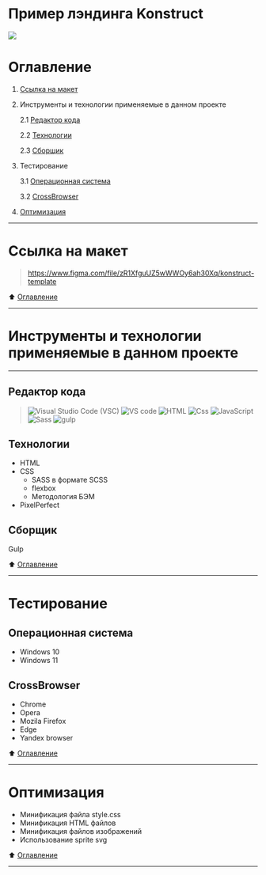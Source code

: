 # Пример лэндинга Konstruct
![](https://sob1975.github.io/img/dist/img/Konstruct.jpg)
# Оглавление
1. [Ссылка на макет](#ссылка-на-макет)
2. Инструменты и технологии применяемые в данном проекте

    2.1 [Редактор кода](#редактор-кода)
    
    2.2 [Технологии](#технологии)
    
    2.3 [Сборщик](#сборщик)
    
3. Тестирование 

    3.1 [Операционная система](#операционная-система)
    
    3.2 [CrossBrowser](#crossbrowser)

4. [Оптимизация](#оптимизация)
____
# Ссылка на макет 
> https://www.figma.com/file/zR1XfguUZ5wWWOy6ah30Xq/konstruct-template

:arrow_up: [Оглавление](#оглавление)
____
# Инструменты и технологии применяемые в данном проекте
____
## Редактор кода
> ![](https://sob1975.github.io/img/dist/img/vscode.png "Visual Studio Code (VSC)")
![VS code](https://img.shields.io/badge/Visual_Studio_Code-000?style=for-the-badge&logo=VisualStudioCode&logoColor=007ACC)
![HTML](https://img.shields.io/badge/markup_language_HTML-000?style=for-the-badge&logo=HTML5)
![Css](https://img.shields.io/badge/Cascading_Style_Sheets_Css-000?style=for-the-badge&logo=CSS3&logoColor=1572B6)
![JavaScript](https://img.shields.io/badge/JavaScript-000?style=for-the-badge&logo=JavaScript&logoColor=E9D54D)
![Sass](https://img.shields.io/badge/Sass-000?style=for-the-badge&logo=Sass&logoColor=CC6699)
![gulp](https://img.shields.io/badge/Gulp-000?style=for-the-badge&logo=gulp&logoColor=CF4647)


## Технологии
- HTML
- CSS
  - SASS в формате SCSS
  - flexbox
  - Методология БЭМ
- PixelPerfect
 ## Сборщик
 Gulp
 
 :arrow_up: [Оглавление](#оглавление)
____
# Тестирование
## Операционная система
- Windows 10
- Windows 11
## CrossBrowser
- Chrome
- Opera
- Mozila Firefox
- Edge
- Yandex browser

:arrow_up: [Оглавление](#оглавление)
____
# Оптимизация
- Минификация файла style.css
- Минификация HTML файлов
- Минификация файлов изображений
- Использование sprite svg

:arrow_up: [Оглавление](#оглавление)
____



